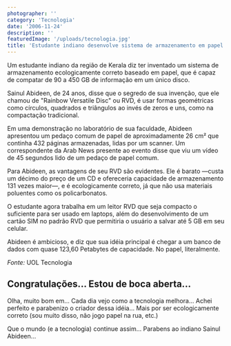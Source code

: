 ```yaml
---
photographer: ''
category: 'Tecnologia'
date: '2006-11-24'
description: ''
featuredImage: '/uploads/tecnologia.jpg'
title: 'Estudante indiano desenvolve sistema de armazenamento em papel'
---
```


Um estudante indiano da região de Kerala diz ter inventado um sistema de armazenamento ecologicamente correto baseado em papel, que é capaz de compatar de 90 a 450 GB de informação em um único disco.

Sainul Abideen, de 24 anos, disse que o segredo de sua invenção, que ele chamou de "Rainbow Versatile Disc" ou RVD, é usar formas geométricas como círculos, quadrados e triângulos ao invés de zeros e uns, como na compactação tradicional.

Em uma demonstração no laboratório de sua faculdade, Abideen apresentou um pedaço comum de papel de aproximadamente 26 cm² que continha 432 páginas armazenadas, lidas por um scanner. Um correspondente da Arab News presente ao evento disse que viu um vídeo de 45 segundos lido de um pedaço de papel comum.

Para Abideen, as vantagens de seu RVD são evidentes. Ele é barato —custa um décimo do preço de um CD e ofereceria capacidade de armazenamento 131 vezes maior—, e é ecologicamente correto, já que não usa materiais poluentes como os policarbonatos.

O estudante agora trabalha em um leitor RVD que seja compacto o suficiente para ser usado em laptops, além do desenvolvimento de um cartão SIM no padrão RVD que permitiria o usuário a salvar até 5 GB em seu celular.

Abideen é ambicioso, e diz que sua idéia principal é chegar a um banco de dados com quase 123,60 Petabytes de capacidade. No papel, literalmente.

_Fonte:_ UOL Tecnologia

## Congratulações... Estou de boca aberta...

Olha, muito bom em... Cada dia vejo como a tecnologia melhora... Achei perfeito e parabenizo o criador dessa idéia... Mais por ser ecologicamente correto (sou muito disso, não jogo papel na rua, etc.)

Que o mundo (e a tecnologia) continue assim... Parabens ao indiano Sainul Abideen...

